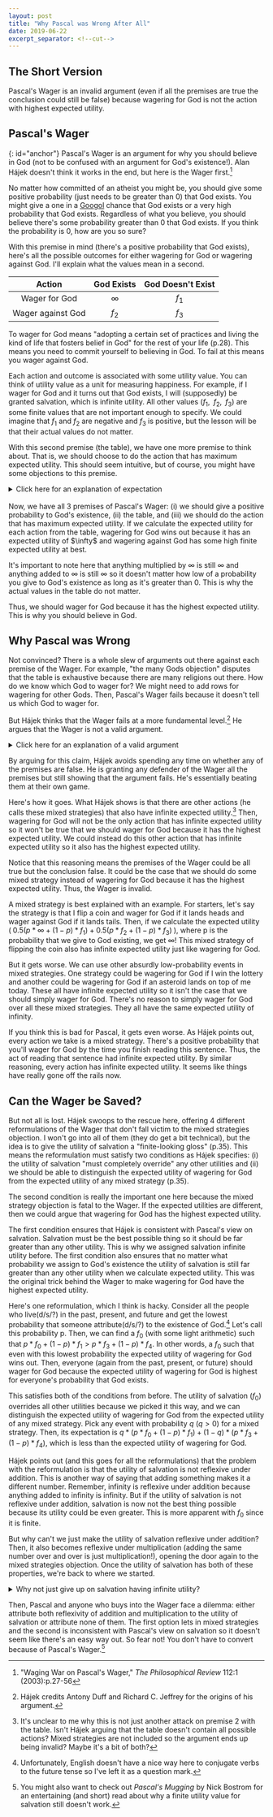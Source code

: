 ```yaml
---
layout: post
title: "Why Pascal was Wrong After All"
date: 2019-06-22
excerpt_separator: <!--cut-->
---
```


## The Short Version
Pascal's Wager is an invalid argument (even if all the premises are true the conclusion could still be false) because wagering for God is not the action with highest expected utility. 

<!--cut-->
## Pascal's Wager
{: id="anchor"}
Pascal's Wager is an argument for why you should believe in God (not to be confused with an argument for God's existence!). Alan Hájek doesn't think it works in the end, but here is the Wager first.[^paper]

No matter how committed of an atheist you might be, you should give some positive probability (just needs to be greater than 0) that God exists. You might give a one in a [Googol](https://simple.wikipedia.org/wiki/Googol) chance that God exists or a very high probability that God exists. Regardless of what you believe, you should believe there's some probability greater than 0 that God exists. If you think the probability is 0, how are you so sure?

[^paper]: "Waging War on Pascal's Wager," *The Philosophical Review* 112:1 (2003):p.27-56

With this premise in mind (there's a positive probability that God exists), here's all the possible outcomes for either wagering for God or wagering against God. I'll explain what the values mean in a second.

Action | God Exists | God Doesn't Exist
:---: | :---: | :---:
Wager for God  | $\infty$ | $f_1$
Wager against God  | $f_2$ | $f_3$

To wager for God means "adopting a certain set of practices and living the kind of life that fosters belief in God" for the rest of your life (p.28). This means you need to commit yourself to believing in God. To fail at this means you wager against God.

Each action and outcome is associated with some utility value. You can think of utility value as a unit for measuring happiness. For example, if I wager for God and it turns out that God exists, I will (supposedly) be granted salvation, which is infinite utility. All other values ($f_1,\; \; f_2, \; \;f_3$) are some finite values that are not important enough to specify. We could imagine that $f_1$ and $f_2$ are negative and $f_3$ is positive, but the lesson will be that their actual values do not matter.

With this second premise (the table), we have one more premise to think about. That is, we should choose to do the action that has maximum expected utility. This should seem intuitive, but of course, you might have some objections to this premise.

<details class="explanation">
<summary>Click here for an explanation of expectation</summary>

Expectation or expected value is a weighted sum. It answers the question of what do we expect to happen when there are more than one possible outcomes for some action we take. To calculate expectation, we take each outcome and weight it by its corresponding probability of occurring. To find the expected utility of wagering for God, we multiply the probability that God exists by $\infty$ and add the result of multiplying the probability that God doesn't exist by $f_1$. This sum is $\infty$ so the expected utility of wagering for God is $\infty$.

</details>
<br>
Now, we have all 3 premises of Pascal's Wager: (i) we should give a positive probability to God's existence, (ii) the table, and (iii) we should do the action that has maximum expected utility. If we calculate the expected utility for each action from the table, wagering for God wins out because it has an expected utility of $\infty$ and wagering against God has some high finite expected utility at best.

It's important to note here that anything multiplied by $\infty$ is still $\infty$ and anything added to $\infty$ is still $\infty$ so it doesn't matter how low of a probability you give to God's existence as long as it's greater than 0. This is why the actual values in the table do not matter.

Thus, we should wager for God because it has the highest expected utility. This is why you should believe in God.

## Why Pascal was Wrong
Not convinced? There is a whole slew of arguments out there against each premise of the Wager. For example, "the many Gods objection" disputes that the table is exhaustive because there are many religions out there. How do we know which God to wager for? We might need to add rows for wagering for other Gods. Then, Pascal's Wager fails because it doesn't tell us which God to wager for.

But Hájek thinks that the Wager fails at a more fundamental level.[^credit_is_due] He argues that the Wager is not a valid argument.

[^credit_is_due]: Hájek credits Antony Duff and Richard C. Jeffrey for the origins of his argument.

<details class="explanation">
    <summary>
        Click here for an explanation of a valid argument
    </summary>

First, an argument is a list composed of some premises (there may be none!) and a conclusion. An argument is valid if its conclusion is always true when its premises are true. For example:

<ol>
    <li>If I am an egg, then I can fly</li>
    <li> I am an egg.</li>
    <li>I can fly.</li>
</ol>

Our argument--though I agree looks absurd--is in fact valid. If premises 1 and 2 are true, there is no way 3 can be false. We think this argument is absurd because premises 1 and 2 are false. Then, we may call this argument unsound. Although the argument is valid, the premises are false so the argument cannot be sound. A sound argument is a valid one, where its premises are also true.

</details>

By arguing for this claim, Hájek avoids spending any time on whether any of the premises are false. He is granting any defender of the Wager all the premises but still showing that the argument fails. He's essentially beating them at their own game.

Here's how it goes. What Hájek shows is that there are other actions (he calls these mixed strategies) that also have infinite expected utility.[^unclear] Then, wagering for God will not be the only action that has infinite expected utility so it won't be true that we should wager for God because it has the highest expected utility. We could instead do this other action that has infinite expected utility so it also has the highest expected utility.

[^unclear]: It's unclear to me why this is not just another attack on premise 2 with the table. Isn't Hájek arguing that the table doesn't contain all possible actions? Mixed strategies are not included so the argument ends up being invalid? Maybe it's a bit of both?

Notice that this reasoning means the premises of the Wager could be all true but the conclusion false. It could be the case that we should do some mixed strategy instead of wagering for God because it has the highest expected utility. Thus, the Wager is invalid.

A mixed strategy is best explained with an example. For starters, let's say the strategy is that I flip a coin and wager for God if it lands heads and wager against God if it lands tails. Then, if we calculate the expected utility ($\; 0.5(p * \infty + (1-p) * f_1) + 0.5(p * f_2 + (1-p) * f_3) \;$), where p is the probability that we give to God existing, we get $\infty$! This mixed strategy of flipping the coin also has infinite expected utility just like wagering for God.

But it gets worse. We can use other absurdly low-probability events in mixed strategies. One strategy could be wagering for God if I win the lottery and another could be wagering for God if an asteroid lands on top of me today. These all have infinite expected utility so it isn't the case that we should simply wager for God. There's no reason to simply wager for God over all these mixed strategies. They all have the same expected utility of infinity.

If you think this is bad for Pascal, it gets even worse. As Hájek points out, every action we take is a mixed strategy. There's a positive probability that you'll wager for God by the time you finish reading this sentence. Thus, the act of reading that sentence had infinite expected utility. By similar reasoning, every action has infinite expected utility. It seems like things have really gone off the rails now.

## Can the Wager be Saved?
But not all is lost. Hájek swoops to the rescue here, offering 4 different reformulations of the Wager that don't fall victim to the mixed strategies objection. I won't go into all of them (they do get a bit technical), but the idea is to give the utility of salvation a "finite-looking gloss" (p.35). This means the reformulation must satisfy two conditions as Hájek specifies: (i) the utility of salvation "must completely override" any other utilities and (ii) we should be able to distinguish the expected utility of wagering for God from the expected utility of any mixed strategy (p.35).

The second condition is really the important one here because the mixed strategy objection is fatal to the Wager. If the expected utilities are different, then we could argue that wagering for God has the highest expected utility.

The first condition ensures that Hájek is consistent with Pascal's view on salvation. Salvation must be the best possible thing so it should be far greater than any other utility. This is why we assigned salvation infinite utility before. The first condition also ensures that no matter what probability we assign to God's existence the utility of salvation is still far greater than any other utility when we calculate expected utility. This was the original trick behind the Wager to make wagering for God have the highest expected utility.

Here's one reformulation, which I think is hacky. Consider all the people who live(d/s/?) in the past, present, and future and get the lowest probability that someone attribute(d/s/?) to the existence of God.[^tense] Let's call this probability p. Then, we can find a $f_0$ (with some light arithmetic) such that $p * f_0 + (1-p) * f_1 > p * f_3 + (1-p) * f_4$. In other words, a $f_0$ such that even with this lowest probability the expected utility of wagering for God wins out. Then, everyone (again from the past, present, or future) should wager for God because the expected utility of wagering for God is highest for everyone's probability that God exists.

[^tense]: Unfortunately, English doesn't have a nice way here to conjugate verbs to the future tense so I've left it as a question mark.

This satisfies both of the conditions from before. The utility of salvation ($f_0$) overrides all other utilities because we picked it this way, and we can distinguish the expected utility of wagering for God from the expected utility of any mixed strategy. Pick any event with probability $q$ ($q>0$) for a mixed strategy. Then, its expectation is $q * (p * f_0 + (1-p) * f_1) + (1-q) * (p * f_3 + (1-p) * f_4)$, which is less than the expected utility of wagering for God.
<!-- Explain why less than expectation for wagering? We have q parts of a and (1-q) parts of b, but one whole a is still larger than this sum because a > b. Mathemtically, (1-q) a > (1-q) b and q * a + (1-q) * a > q * a + (1-q) * b and a > q * a + (1-q) * b-->

Hájek points out (and this goes for all the reformulations) that the problem with the reformulation is that the utility of salvation is not reflexive under addition. This is another way of saying that adding something makes it a different number. Remember, infinity is reflexive under addition because anything added to infinity is infinity. But if the utility of salvation is not reflexive under addition, salvation is now not the best thing possible because its utility could be even greater. This is more apparent with $f_0$ since it is finite.

But why can't we just make the utility of salvation reflexive under addition? Then, it also becomes reflexive under multiplication (adding the same number over and over is just multiplication!), opening the door again to the mixed strategies objection. Once the utility of salvation has both of these properties, we're back to where we started.
<!-- This paragraph above might not be too clear -->

<details class="explanation">
    <summary>
        Why not just give up on salvation having infinite utility?
     </summary>

 Because someone might object that having finite utility over an infinite time still becomes infinite utility so either we shouldn't wager for God or we start to challenge some theological thoughts about heaven (one being that the afterlife is not eternal)

</details>

Then, Pascal and anyone who buys into the Wager face a dilemma: either attribute both reflexivity of addition and multiplication to the utility of salvation or attribute none of them. The first option lets in mixed strategies and the second is inconsistent with Pascal's view on salvation so it doesn't seem like there's an easy way out. So fear not! You don't have to convert because of Pascal's Wager.[^further_reading]

[^further_reading]: You might also want to check out *Pascal's Mugging* by Nick Bostrom for an entertaining (and short) read about why a finite utility value for salvation still doesn't work.

